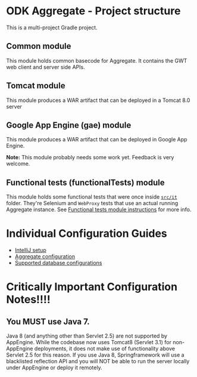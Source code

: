 # ODK Aggregate - Project structure

This is a multi-project Gradle project.

## Common module

This module holds common basecode for Aggregate. It contains the GWT web client and server side APIs.

## Tomcat module

This module produces a WAR artifact that can be deployed in a Tomcat 8.0 server

## Google App Engine (gae) module

This module produces a WAR artifact that can be deployed in Google App Engine.

**Note:** This module probably needs some work yet. Feedback is very welcome.

## Functional tests (functionalTests) module

This module holds some functional tests that were once inside [`src/it`][old_it] folder. They're Selenium and `WebProxy` tests that use an actual running Aggregate instance. See [Functional tests module instructions][functional_tests_instructions] for more info.  

# Individual Configuration Guides

- [IntelliJ setup][intellij_setup]
- [Aggregate configuration][aggregate_config]
- [Supported database configurations][database_configurations]

# Critically Important Configuration Notes!!!!

## You MUST use Java 7.

Java 8 (and anything other than Servlet 2.5) are not supported by AppEngine.
While the codebase now uses Tomcat8 (Servlet 3.1) for non-AppEngine deployments,
it does not make use of functionality above Servlet 2.5 for this reason.
If you use Java 8, Springframework will use a blacklisted reflection API
and you will NOT be able to run the server locally under AppEngine or
deploy it remotely.

[intellij_setup]: ./intellij_setup.md
[aggregate_config]: ./aggregate_config.md
[database_configurations]: ./database_configurations.md
[functional_tests_instructions]: ../functionalTests/README.md

[old_it]: https://github.com/opendatakit/aggregate/tree/6f4b92e0ee64937c327fd5c862fe4da331ead69c/src/it